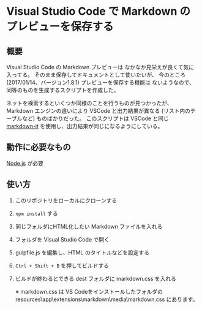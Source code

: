 Visual Studio Code で Markdown のプレビューを保存する
=====================================================

## 概要

Visual Studio Code の Markdown プレビューは
なかなか見栄えが良くて気に入ってる。
そのまま保存してドキュメントとして使いたいが、
今のところ (2017/01/14、バージョン1.8.1) プレビューを保存する機能は
ないようなので、同等のものを生成するスクリプトを作成した。

ネットを検索するといくつか同様のことを行うものが見つかったが、
Markdown エンジンの違いにより VSCode と出力結果が異なる
(リスト内のテーブルなど)
ものばかりだった。
このスクリプトは VSCode と同じ
[markdown-it](https://github.com/markdown-it/markdown-it)
を使用し、出力結果が同じになるようにしている。

## 動作に必要なもの

[Node.js](https://nodejs.org/ja/) が必要

## 使い方

1.  このリポジトリをローカルにクローンする
1.  `npm install` する
1.  同じフォルダにHTML化したい Markdown ファイルを入れる
1.  フォルダを Visual Studio Code で開く
1.  gulpfile.js を編集し、HTML のタイトルなどを設定する
1.  `Ctrl + Shift + B` を押してビルドする
1.  ビルドが終わるとできる dest フォルダに markdown.css を入れる

    ※ markdown.css は
    VS Codeをインストールしたフォルダの
    resources\app\extensions\markdown\media\markdown.css
    にあります。
